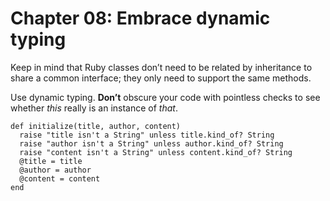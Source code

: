 # Chapter 08: Embrace dynamic typing

Keep in mind that Ruby classes don’t need to be related by inheritance to share a common interface; they only need to support the same methods.

Use dynamic typing. **Don’t** obscure your code with pointless checks to see whether _this_ really is an instance of _that_.

```
def initialize(title, author, content)
  raise "title isn't a String" unless title.kind_of? String
  raise "author isn't a String" unless author.kind_of? String
  raise "content isn't a String" unless content.kind_of? String
  @title = title
  @author = author
  @content = content
end
```
